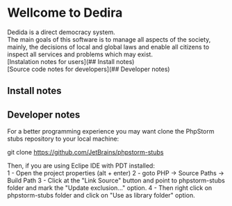 # Wellcome to Dedira
Dedida is a direct democracy system.  
The main goals of this software is to manage all aspects of the society, mainly, the decisions of local and global laws and enable all citizens to inspect all services and problems which may exist.  
[Instalation notes for users](## Install notes)   
[Source code notes for developers](## Developer notes) 
## Install notes

## Developer notes
For a better programming experience you may want clone the PhpStorm stubs repository to your local machine:  
  
git clone https://github.com/JetBrains/phpstorm-stubs
  

Then, if you are using Eclipe IDE with PDT installed:  
1 - Open the project properties (alt + enter)
2 - goto PHP -> Source Paths -> Build Path
3 - Click at the "Link Source" button and point to phpstorm-stubs folder and mark the "Update exclusion..." option.
4 - Then right click on phpstorm-stubs folder and click on "Use as library folder" option.
